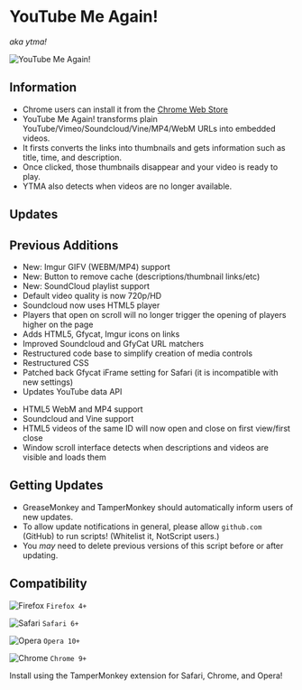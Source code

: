 # YouTube Me Again!
_aka ytma!_

![YouTube Me Again!](https://www.dropbox.com/s/droq2q0wv2hm78u/256.png?dl=1 "ytma!")

## Information

* Chrome users can install it from the [Chrome Web Store](https://chrome.google.com/webstore/detail/youtube-me-again/ijioppmkelhobdlpbcgojamecmailcnh)
* YouTube Me Again! transforms plain YouTube/Vimeo/Soundcloud/Vine/MP4/WebM URLs into embedded videos.
* It firsts converts the links into thumbnails and gets information such as title, time, and description.
* Once clicked, those thumbnails disappear and your video is ready to play.
* YTMA also detects when videos are no longer available.

## Updates

## Previous Additions

* New: Imgur GIFV (WEBM/MP4) support
* New: Button to remove cache (descriptions/thumbnail links/etc)
* New: SoundCloud playlist support
* Default video quality is now 720p/HD
* Soundcloud now uses HTML5 player
* Players that open on scroll will no longer trigger the opening of players higher on the page
* Adds HTML5, Gfycat, Imgur icons on links
* Improved Soundcloud and GfyCat URL matchers
* Restructured code base to simplify creation of media controls
* Restructured CSS
* Patched back Gfycat iFrame setting for Safari (it is incompatible with new settings)
* Updates YouTube data API


+ HTML5 WebM and MP4 support
+ Soundcloud and Vine support
+ HTML5 videos of the same ID will now open and close on first view/first close
+ Window scroll interface detects when descriptions and videos are visible and loads them

## Getting Updates

* GreaseMonkey and TamperMonkey should automatically inform users of new updates.
* To allow update notifications in general, please allow <code>github.com</code> (GitHub) to run scripts! (Whitelist it, NotScript users.)
* You _may_ need to delete previous versions of this script before or after updating.

## Compatibility

![Firefox](https://i.imgur.com/VATcH.png "Firefox") ` Firefox 4+ `

![Safari](https://i.imgur.com/Ll1Ir.png "Safari") ` Safari 6+ `

![Opera](https://i.imgur.com/kqUXX.png "Opera") ` Opera 10+ `

![Chrome](https://i.imgur.com/rFFb0.png "Chrome") ` Chrome 9+ `

Install using the TamperMonkey extension for Safari, Chrome, and Opera!